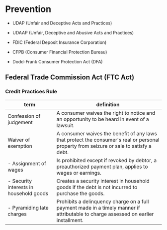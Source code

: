 # Prevention

- UDAP (Unfair and Deceptive Acts and Practices)
- UDAAP (Unfair, Deceptive and Abusive Acts and Practices)

- FDIC (Federal Deposit Insurance Corporation)
- CFPB (Consumer Financial Protection Bureau)
- Dodd-Frank Consumer Protection Act (DFA) 

## Federal Trade Commission Act (FTC Act)

### Credit Practices Rule

term | definition
-- | --
Confession of judgement | A consumer waives the right to notice and an opportunity to be heard in event of a lawsuit.
Waiver of exemption |  A  consumer waives the benefit of any laws that protect the consumer's real or personal property from seizure or sale to satisfy a debt.
- Assignment of wages | Is prohibited except if revoked by debtor, a preauthorized payment plan, applies to wages or earnings.
- Security interests in household goods | Creates a security interest in household goods if the debt is not incurred to purchase the goods.
- Pyramiding late charges | Prohibits a delinquency charge on a full payment made in a timely manner if attributable to charge assessed on earlier installment.


